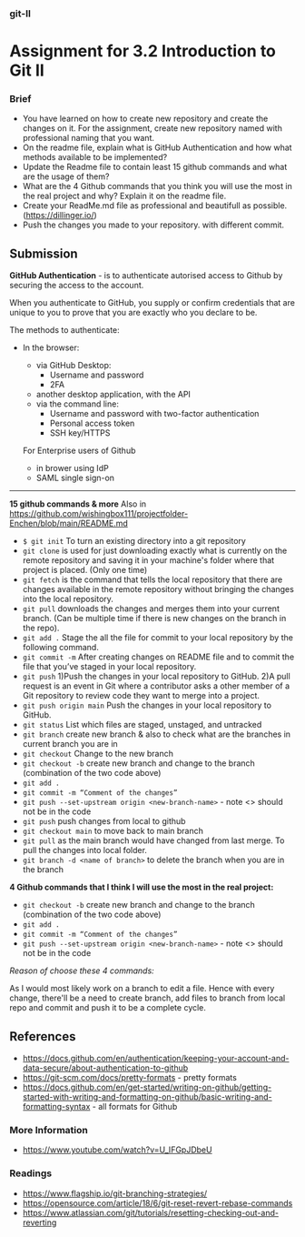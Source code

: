 ### git-II

# Assignment for 3.2 Introduction to Git II

### Brief
- You have learned on how to create new repository and create the changes on it. For the assignment, create new repository named with professional naming that you want.
- On the readme file, explain what is GitHub Authentication and how what methods available to be implemented?
- Update the Readme file to contain least 15 github commands and what are the usage of them?
- What are the 4 Github commands that you think you will use the most in the real project and why? Explain it on the readme file.
- Create your ReadMe.md file as professional and beautifull as possible. (https://dillinger.io/)
- Push the changes you made to your repository. with different commit.

## Submission
**GitHub Authentication** - is to authenticate autorised access to Github by securing the access to the account.

When you authenticate to GitHub, you supply or confirm credentials that are unique to you to prove that you are exactly who you declare to be.

The methods to authenticate:
- In the browser:
    - via GitHub Desktop:
         - Username and password
         - 2FA
    - another desktop application, with the API
    - via the command line:
         - Username and password with two-factor authentication
         - Personal access token
         - SSH key/HTTPS
     
  For Enterprise users of Github
  - in brower using IdP
  - SAML single sign-on
 
____________

**15 github commands & more** Also in https://github.com/wishingbox111/projectfolder-Enchen/blob/main/README.md


- `$ git init` To turn an existing directory into a git repository
- `git clone` is used for just downloading exactly what is currently on the remote repository and saving it in your machine's folder where that project is placed. (Only one time) 
- `git fetch` is the command that tells the local repository that there are changes available in the remote repository without bringing the changes into the local repository.
- `git pull` downloads the changes and merges them into your current branch. (Can be multiple time if there is new changes on the branch in the repo). 
- `git add .` Stage the all the file for commit to your local repository by the following command.
- `git commit -m` After creating changes on README file and to commit the file that you’ve staged in your local repository.
- `git push`  1)Push the changes in your local repository to GitHub.
              2)A pull request is an event in Git where a contributor asks a other member of a Git repository to review code they want to merge into a project.
- `git push origin main` 	Push the changes in your local repository to GitHub.
- `git status` List which files are staged, unstaged, and untracked
- `git branch` create new branch & also to check what are the branches in current branch you are in 
- `git checkout` Change to the new branch 
- `git checkout -b` create new branch and change to the branch (combination of the two code above)
- `git add .`
- `git commit -m “Comment of the changes”`
- `git push --set-upstream origin <new-branch-name>` - note <> should not be in the code
- `git push` push changes from local to github
- `git checkout main` to move back to main branch
- `git pull` as the main branch would have changed from last merge. To pull the changes into local folder.
- `git branch -d <name of branch>` to delete the branch when you are in the branch


**4 Github commands that I think I will use the most in the real project:**
- `git checkout -b` create new branch and change to the branch (combination of the two code above)
- `git add .`
- `git commit -m “Comment of the changes”`
- `git push --set-upstream origin <new-branch-name>` - note <> should not be in the code
  
*Reason of choose these 4 commands:*
     
As I would most likely work on a branch to edit a file. Hence with every change, there'll be a need to create branch, add files to branch from local repo and commit and push it to be a complete cycle. 


## References
- https://docs.github.com/en/authentication/keeping-your-account-and-data-secure/about-authentication-to-github
- https://git-scm.com/docs/pretty-formats - pretty formats
- https://docs.github.com/en/get-started/writing-on-github/getting-started-with-writing-and-formatting-on-github/basic-writing-and-formatting-syntax - all formats for Github

### More Information
- https://www.youtube.com/watch?v=U_IFGpJDbeU

### Readings
- https://www.flagship.io/git-branching-strategies/
- https://opensource.com/article/18/6/git-reset-revert-rebase-commands
- https://www.atlassian.com/git/tutorials/resetting-checking-out-and-reverting
